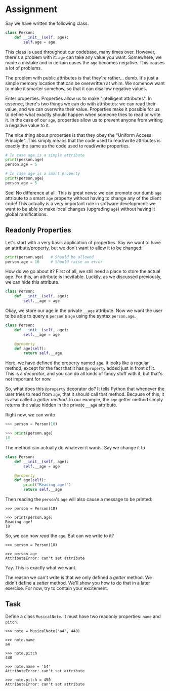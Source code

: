 # Assignment

Say we have written the following class.

```python
class Person:
    def __init__(self, age):
        self.age = age
```

This class is used throughout our codebase, many times over.
However, there's a problem with it: `age` can take any value you want.
Somewhere, we made a mistake and in certain cases the `age` becomes negative.
This causes a lot of problems.

The problem with public attributes is that they're rather... dumb.
It's just a simple memory location that can be overwritten at whim.
We somehow want to make it smarter somehow, so that it can disallow negative values.

Enter properties.
Properties allow us to make "intelligent attributes".
In essence, there's two things we can do with attributes: we can read their value, and we can overwrite their value.
Properties make it possible for us to define what exactly should happen when someone tries to read or write it.
In the case of our `age`, properties allow us to prevent anyone from writing a negative value to it.

The nice thing about properties is that they obey the "Uniform Access Principle".
This simply means that the code used to read/write attributes is exactly the same as the code used to read/write properties.

```python
# In case age is a simple attribute
print(person.age)
person.age = 5

# In case age is a smart property
print(person.age)
person.age = 5
```

See! No difference at all.
This is great news: we can promote our dumb `age` attribute to a smart `age` property without having to change any of the client code!
This actually is a very important rule in software development: we want to be able to make local changes (upgrading `age`) without having it global ramifications.

## Readonly Properties

Let's start with a very basic application of properties.
Say we want to have an attribute/property, but we don't want to allow it to be changed:

```python
print(person.age)   # Should be allowed
person.age = 10     # Should raise an error
```

How do we go about it?
First of all, we still need a place to store the actual age.
For this, an attribute is inevitable.
Luckily, as we discussed previously, we can hide this attribute.

```python
class Person:
    def __init__(self, age):
        self.__age = age
```

Okay, we store our age in the private `__age` attribute.
Now we want the user to be able to query a `person`'s `age` using the syntax `person.age`.

```python
class Person:
    def __init__(self, age):
        self.__age = age

    @property
    def age(self):
        return self.__age
```

Here, we have defined the property named `age`.
It looks like a regular method, except for the fact that it has `@property` added just in front of it.
This is a *decorator*, and you can do all kinds of fancy stuff with it, but that's not important for now.

So, what does this `@property` decorator do?
It tells Python that whenever the user tries to read from `age`, that it should call that method.
Because of this, it is also called a *getter method*.
In our example, the `age` getter method simply returns the value hidden in the private `__age` attribute.

Right now, we can write

```python
>>> person = Person(18)

>>> print(person.age)
18
```

The method can actually do whatever it wants.
Say we change it to

```python
class Person:
    def __init__(self, age):
        self.__age = age

    @property
    def age(self):
        print("Reading age!")
        return self.__age
```

Then reading the `person`'s `age` will also cause a message to be printed:

```text
>>> person = Person(18)

>>> print(person.age)
Reading age!
18
```

So, we can now *read* the `age`.
But can we write to it?

```text
>>> person = Person(18)

>>> person.age
AttributeError: can't set attribute
```

Yay.
This is exactly what we want.

The reason we can't write is that we only defined a *getter* method.
We didn't define a *setter* method.
We'll show you how to do that in a later exercise.
For now, try to contain your excitement.

## Task

Define a class `MusicalNote`.
It must have two readonly properties: `name` and `pitch`.

```text
>>> note = MusicalNote('a4', 440)

>>> note.name
a4

>>> note.pitch
440

>>> note.name = 'b4'
AttributeError: can't set attribute

>>> note.pitch = 450
AttributeError: can't set attribute
```
